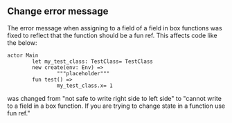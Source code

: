 ## Change error message

The error message when assigning to a field of a field in box functions was fixed to reflect that the function should be a fun ref. This affects code like the below:

```pony
actor Main
        let my_test_class: TestClass= TestClass
        new create(env: Env) =>
                """placeholder"""
        fun test() =>
                my_test_class.x= 1
```

was changed from "not safe to write right side to left side" to "cannot write to a field in a box function. If you are trying to change state in a function use fun ref."
